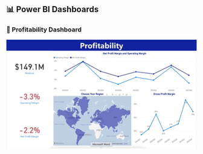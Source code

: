 ## 📊 Power BI Dashboards


### 🔹 Profitability Dashboard
![Profitability Dashboard](Profitability.gif)

